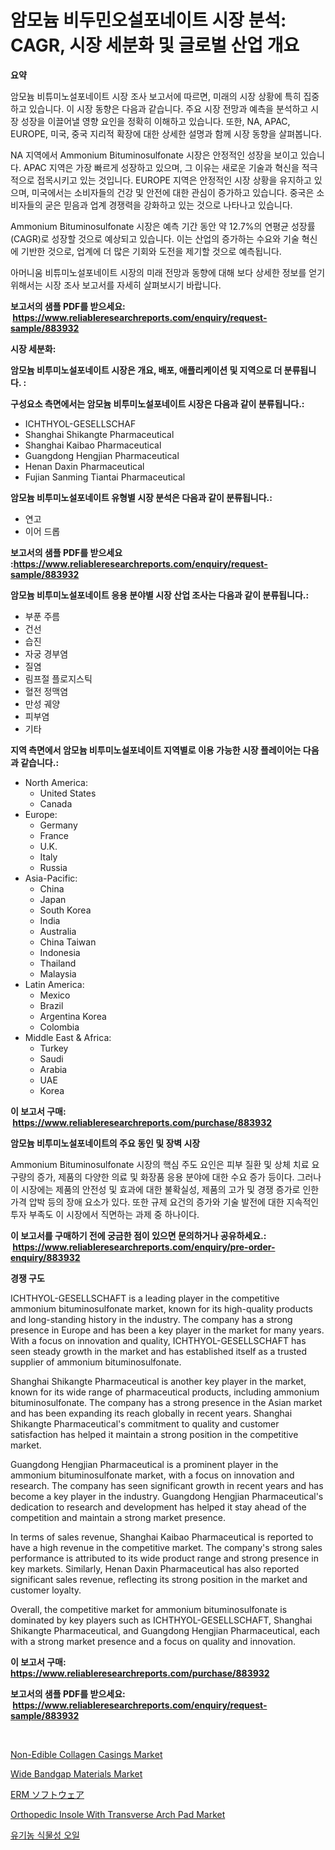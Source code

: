 <p><h1>암모늄 비두민오설포네이트 시장 분석: CAGR, 시장 세분화 및 글로벌 산업 개요</h1></p><p><strong>요약</strong></p>
<p><p>암모늄 비튜미노설포네이트 시장 조사 보고서에 따르면, 미래의 시장 상황에 특히 집중하고 있습니다. 이 시장 동향은 다음과 같습니다. 주요 시장 전망과 예측을 분석하고 시장 성장을 이끌어낼 영향 요인을 정확히 이해하고 있습니다. 또한, NA, APAC, EUROPE, 미국, 중국 지리적 확장에 대한 상세한 설명과 함께 시장 동향을 살펴봅니다.</p><p>NA 지역에서 Ammonium Bituminosulfonate 시장은 안정적인 성장을 보이고 있습니다. APAC 지역은 가장 빠르게 성장하고 있으며, 그 이유는 새로운 기술과 혁신을 적극적으로 접목시키고 있는 것입니다. EUROPE 지역은 안정적인 시장 상황을 유지하고 있으며, 미국에서는 소비자들의 건강 및 안전에 대한 관심이 증가하고 있습니다. 중국은 소비자들의 굳은 믿음과 업계 경쟁력을 강화하고 있는 것으로 나타나고 있습니다.</p><p>Ammonium Bituminosulfonate 시장은 예측 기간 동안 약 12.7%의 연평균 성장률(CAGR)로 성장할 것으로 예상되고 있습니다. 이는 산업의 증가하는 수요와 기술 혁신에 기반한 것으로, 업계에 더 많은 기회와 도전을 제기할 것으로 예측됩니다.</p><p>아머니움 비튜미노설포네이트 시장의 미래 전망과 동향에 대해 보다 상세한 정보를 얻기 위해서는 시장 조사 보고서를 자세히 살펴보시기 바랍니다.</p></p>
<p><strong>보고서의 샘플 PDF를 받으세요: &nbsp;<a href="https://www.reliableresearchreports.com/enquiry/request-sample/883932">https://www.reliableresearchreports.com/enquiry/request-sample/883932</a></strong></p>
<p><strong>시장 세분화:</strong></p>
<p><strong> 암모늄 비투미노설포네이트 시장은 개요, 배포, 애플리케이션 및 지역으로 더 분류됩니다. :</strong></p>
<p><strong>구성요소 측면에서는 암모늄 비투미노설포네이트 시장은 다음과 같이 분류됩니다.:</strong></p>
<p><ul><li>ICHTHYOL-GESELLSCHAF</li><li>Shanghai Shikangte Pharmaceutical</li><li>Shanghai Kaibao Pharmaceutical</li><li>Guangdong Hengjian Pharmaceutical</li><li>Henan Daxin Pharmaceutical</li><li>Fujian Sanming Tiantai Pharmaceutical</li></ul></p>
<p><strong> 암모늄 비투미노설포네이트 유형별 시장 분석은 다음과 같이 분류됩니다.:</strong></p>
<p><ul><li>연고</li><li>이어 드롭</li></ul></p>
<p><strong>보고서의 샘플 PDF를 받으세요 :<a href="https://www.reliableresearchreports.com/enquiry/request-sample/883932">https://www.reliableresearchreports.com/enquiry/request-sample/883932</a></strong></p>
<p><strong> 암모늄 비투미노설포네이트 응용 분야별 시장 산업 조사는 다음과 같이 분류됩니다.:</strong></p>
<p><ul><li>부푼 주름</li><li>건선</li><li>습진</li><li>자궁 경부염</li><li>질염</li><li>림프절 플로지스틱</li><li>혈전 정맥염</li><li>만성 궤양</li><li>피부염</li><li>기타</li></ul></p>
<p><strong>지역 측면에서 암모늄 비투미노설포네이트 지역별로 이용 가능한 시장 플레이어는 다음과 같습니다.:</strong></p>
<p><ul>
    <li>
        North America:
        <ul>
            <li>United States</li>
            <li>Canada</li>
        </ul>
    </li>
    <li>
        Europe:
        <ul>
            <li>Germany</li>
            <li>France</li>
            <li>U.K.</li>
            <li>Italy</li>
            <li>Russia</li>
        </ul>
    </li>
    <li>
        Asia-Pacific:
        <ul>
            <li>China</li>
            <li>Japan</li>
            <li>South Korea</li>
            <li>India</li>
            <li>Australia</li>
            <li>China Taiwan</li>
            <li>Indonesia</li>
            <li>Thailand</li>
            <li>Malaysia</li>
        </ul>
    </li>
    <li>
        Latin America:
        <ul>
            <li>Mexico</li>
            <li>Brazil</li>
            <li>Argentina Korea</li>
            <li>Colombia</li>
        </ul>
    </li>
    <li>
        Middle East & Africa:
        <ul>
            <li>Turkey</li>
            <li>Saudi</li>
            <li>Arabia</li>
            <li>UAE</li>
            <li>Korea</li>
        </ul>
    </li>
    </ul></p>
<p><strong>이 보고서 구매: &nbsp;<a href="https://www.reliableresearchreports.com/purchase/883932">https://www.reliableresearchreports.com/purchase/883932</a></strong></p>
<p><strong>암모늄 비투미노설포네이트의 주요 동인 및 장벽 시장</strong></p>
<p><p>Ammonium Bituminosulfonate 시장의 핵심 주도 요인은 피부 질환 및 상체 치료 요구량의 증가, 제품의 다양한 의료 및 화장품 응용 분야에 대한 수요 증가 등이다. 그러나 이 시장에는 제품의 안전성 및 효과에 대한 불확실성, 제품의 고가 및 경쟁 증가로 인한 가격 압박 등의 장애 요소가 있다. 또한 규제 요건의 증가와 기술 발전에 대한 지속적인 투자 부족도 이 시장에서 직면하는 과제 중 하나이다.</p></p>
<p><strong>이 보고서를 구매하기 전에 궁금한 점이 있으면 문의하거나 공유하세요.: &nbsp;<a href="https://www.reliableresearchreports.com/enquiry/pre-order-enquiry/883932">https://www.reliableresearchreports.com/enquiry/pre-order-enquiry/883932</a></strong></p>
<p><strong>경쟁 구도</strong></p>
<p><p>ICHTHYOL-GESELLSCHAFT is a leading player in the competitive ammonium bituminosulfonate market, known for its high-quality products and long-standing history in the industry. The company has a strong presence in Europe and has been a key player in the market for many years. With a focus on innovation and quality, ICHTHYOL-GESELLSCHAFT has seen steady growth in the market and has established itself as a trusted supplier of ammonium bituminosulfonate.</p><p>Shanghai Shikangte Pharmaceutical is another key player in the market, known for its wide range of pharmaceutical products, including ammonium bituminosulfonate. The company has a strong presence in the Asian market and has been expanding its reach globally in recent years. Shanghai Shikangte Pharmaceutical's commitment to quality and customer satisfaction has helped it maintain a strong position in the competitive market.</p><p>Guangdong Hengjian Pharmaceutical is a prominent player in the ammonium bituminosulfonate market, with a focus on innovation and research. The company has seen significant growth in recent years and has become a key player in the industry. Guangdong Hengjian Pharmaceutical's dedication to research and development has helped it stay ahead of the competition and maintain a strong market presence.</p><p>In terms of sales revenue, Shanghai Kaibao Pharmaceutical is reported to have a high revenue in the competitive market. The company's strong sales performance is attributed to its wide product range and strong presence in key markets. Similarly, Henan Daxin Pharmaceutical has also reported significant sales revenue, reflecting its strong position in the market and customer loyalty.</p><p>Overall, the competitive market for ammonium bituminosulfonate is dominated by key players such as ICHTHYOL-GESELLSCHAFT, Shanghai Shikangte Pharmaceutical, and Guangdong Hengjian Pharmaceutical, each with a strong market presence and a focus on quality and innovation.</p></p>
<p><strong>이 보고서 구매: &nbsp; <a href="https://www.reliableresearchreports.com/purchase/883932">https://www.reliableresearchreports.com/purchase/883932</a></strong></p>
<p><strong>보고서의 샘플 PDF를 받으세요: &nbsp;<a href="https://www.reliableresearchreports.com/enquiry/request-sample/883932">https://www.reliableresearchreports.com/enquiry/request-sample/883932</a></strong><strong></strong></p>
<p>&nbsp;</p>
<p><p><a href="https://view.publitas.com/reportprime-1/non-edible-collagen-casings-market-size-furnishes-valuable-information-encompassing-market-share-market-trends-and-projections-spanning-from-2024-to-2031/">Non-Edible Collagen Casings Market</a></p><p><a href="https://issuu.com/reportprime-2/docs/wide-bandgap-materials-market-size-2030.pptx">Wide Bandgap Materials Market</a></p><p><a href="https://github.com/mohamedbakry57/Market-Research-Report-List-3/blob/main/96658831498.md">ERM ソフトウェア</a></p><p><a href="https://cute-banjo-8ca.notion.site/Orthopedic-Insole-With-Transverse-Arch-Pad-Market-Size-2024-2031-Global-Industrial-Analysis-Key-G-be1ee253380f4bdfb6d392cbfd0ec37b">Orthopedic Insole With Transverse Arch Pad Market</a></p><p><a href="https://github.com/vsnao330707/Market-Research-Report-List-1/blob/main/59819881101.md">유기농 식물성 오일</a></p></p>